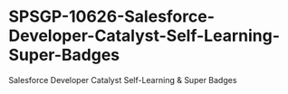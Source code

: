 # SPSGP-10626-Salesforce-Developer-Catalyst-Self-Learning-Super-Badges
Salesforce Developer Catalyst Self-Learning &amp; Super Badges
